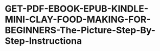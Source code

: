 # GET-PDF-EBOOK-EPUB-KINDLE-MINI-CLAY-FOOD-MAKING-FOR-BEGINNERS-The-Picture-Step-By-Step-Instructiona